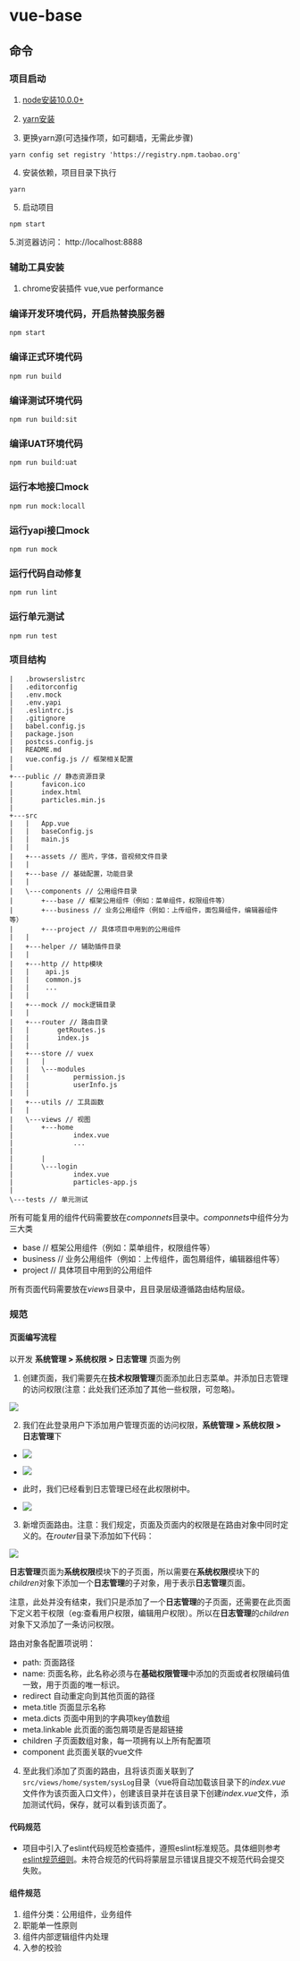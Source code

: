 # vue-base

## 命令

### 项目启动
1. [node安装10.0.0+](https://nodejs.org/zh-cn/)

2. [yarn安装](https://yarn.bootcss.com/docs/install/#windows-stable)

3. 更换yarn源(可选操作项，如可翻墙，无需此步骤)
```
yarn config set registry 'https://registry.npm.taobao.org'
```

4. 安装依赖，项目目录下执行
```
yarn
```

5. 启动项目
```
npm start
```

5.浏览器访问：  http://localhost:8888

### 辅助工具安装

1. chrome安装插件 vue,vue performance


### 编译开发环境代码，开启热替换服务器
```
npm start
```

### 编译正式环境代码
```
npm run build
```

### 编译测试环境代码
```
npm run build:sit
```

### 编译UAT环境代码
```
npm run build:uat
```

### 运行本地接口mock
```
npm run mock:locall
```

### 运行yapi接口mock
```
npm run mock
```

### 运行代码自动修复
```
npm run lint
```

### 运行单元测试
```
npm run test
```

### 项目结构
```
|   .browserslistrc
|   .editorconfig
|   .env.mock
|   .env.yapi
|   .eslintrc.js
|   .gitignore
|   babel.config.js
|   package.json
|   postcss.config.js
|   README.md
|   vue.config.js // 框架相关配置
|   
+---public // 静态资源目录
|       favicon.ico
|       index.html
|       particles.min.js
|       
+---src
|   |   App.vue
|   |   baseConfig.js
|   |   main.js
|   |   
|   +---assets // 图片，字体，音视频文件目录
|   |   
|   +---base // 基础配置，功能目录
|   |       
|   \---components // 公用组件目录
|       +---base // 框架公用组件（例如：菜单组件，权限组件等）
|       +---business // 业务公用组件（例如：上传组件，面包屑组件，编辑器组件等）
|       +---project // 具体项目中用到的公用组件
|   | 
|   +---helper // 辅助插件目录
|   |           
|   +---http // http模块
|   |    api.js
|   |    common.js
|   |    ...
|   |  
|   +---mock // mock逻辑目录
|   |       
|   +---router // 路由目录
|   |       getRoutes.js
|   |       index.js
|   |       
|   +---store // vuex
|   |   |   
|   |   \---modules
|   |           permission.js
|   |           userInfo.js
|   |           
|   +---utils // 工具函数
|   | 
|   \---views // 视图
|       +---home
|               index.vue
|               ...
| 
|       |                   
|       \---login
|               index.vue
|               particles-app.js
|               
\---tests // 单元测试

```
所有可能复用的组件代码需要放在*componnets*目录中。*componnets*中组件分为三大类

- base // 框架公用组件（例如：菜单组件，权限组件等）
- business // 业务公用组件（例如：上传组件，面包屑组件，编辑器组件等）
- project // 具体项目中用到的公用组件

所有页面代码需要放在*views*目录中，且目录层级遵循路由结构层级。

### 规范

#### 页面编写流程

以开发 **系统管理 > 系统权限 > 日志管理** 页面为例

1. 创建页面，我们需要先在**技术权限管理**页面添加此日志菜单。并添加日志管理的访问权限(注意：此处我们还添加了其他一些权限，可忽略)。

![](http://wiki.hongguaninfo.com/download/attachments/10093458/image2019-11-18_16-5-6.png?version=1&modificationDate=1574064306839&api=v2) 

2. 我们在此登录用户下添加用户管理页面的访问权限，**系统管理 > 系统权限 > 日志管理**下

- ![](http://wiki.hongguaninfo.com/download/attachments/10093458/image2019-11-18_16-6-42.png?version=1&modificationDate=1574064402908&api=v2)

- ![](http://wiki.hongguaninfo.com/download/attachments/10093458/image2019-11-18_16-7-53.png?version=1&modificationDate=1574064474010&api=v2)

- 此时，我们已经看到日志管理已经在此权限树中。

- ![](http://wiki.hongguaninfo.com/download/attachments/10093458/image2019-11-18_16-8-48.png?version=1&modificationDate=1574064528363&api=v2)
    

3. 新增页面路由。注意：我们规定，页面及页面内的权限是在路由对象中同时定义的。在*router*目录下添加如下代码：

![](http://wiki.hongguaninfo.com/download/attachments/10093458/image2019-11-18_16-13-35.png?version=1&modificationDate=1574064815831&api=v2)

      
**日志管理**页面为**系统权限**模块下的子页面，所以需要在**系统权限**模块下的 *children*对象下添加一个**日志管理**的子对象，用于表示**日志管理**页面。
    
注意，此处并没有结束，我们只是添加了一个**日志管理**的子页面，还需要在此页面下定义若干权限（eg:查看用户权限，编辑用户权限）。所以在**日志管理**的*children*对象下又添加了一条访问权限。
    
路由对象各配置项说明：

- path: 页面路径
- name: 页面名称，此名称必须与在**基础权限管理**中添加的页面或者权限编码值一致，用于页面的唯一标识。
- redirect 自动重定向到其他页面的路径 
- meta.title 页面显示名称
- meta.dicts 页面中用到的字典项key值数组
- meta.linkable 此页面的面包屑项是否是超链接
- children 子页面数组对象，每一项拥有以上所有配置项
- component 此页面关联的vue文件

4. 至此我们添加了页面的路由，且将该页面关联到了`src/views/home/system/sysLog`目录（vue将自动加载该目录下的*index.vue*文件作为该页面入口文件），创建该目录并在该目录下创建*index.vue*文件，添加测试代码，保存，就可以看到该页面了。

#### 代码规范

- 项目中引入了eslint代码规范检查插件，遵照eslint标准规范。具体细则参考[eslint规范细则](http://eslint.cn/docs/rules/)。未符合规范的代码将蒙层显示错误且提交不规范代码会提交失败。

#### 组件规范

1. 组件分类：公用组件，业务组件
2. 职能单一性原则
3. 组件内部逻辑组件内处理
4. 入参的校验
